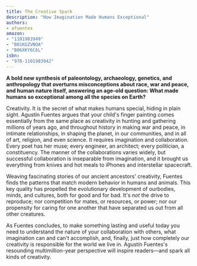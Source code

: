 ```yaml
---
title: The Creative Spark
description: "How Imagination Made Humans Exceptional"
authors:
- afuentes
amazon:
- "1101983949"
- "B01KGZVNOA"
- "B06XKY6C6L"
isbn:
- "978-1101983942"
---
```

__A bold new synthesis of paleontology, archaeology, genetics, and anthropology that overturns misconceptions about race, war and peace, and human nature itself, answering an age-old question: What made humans so exceptional among all the species on Earth?__

Creativity. It is the secret of what makes humans special, hiding in plain sight. Agustín Fuentes argues that your child's finger painting comes essentially from the same place as creativity in hunting and gathering millions of years ago, and throughout history in making war and peace, in intimate relationships, in shaping the planet, in our communities, and in all of art, religion, and even science.&nbsp;It requires imagination and collaboration. Every poet has her muse; every engineer, an architect; every politician, a constituency. The manner of the collaborations varies widely, but successful collaboration is inseparable from imagination, and it brought us everything from knives and hot meals to iPhones and interstellar spacecraft.

Weaving fascinating stories of our ancient ancestors' creativity, Fuentes finds the patterns that match modern behavior in humans and animals. This key quality has propelled the evolutionary development of ourbodies, minds, and cultures, both for good and for bad. It's _not_ the drive to reproduce; nor competition for mates, or resources, or power; nor our propensity for caring for one another that have separated us out from all other creatures.

As Fuentes concludes, to make something lasting and useful today you need to understand the nature of your collaboration with others, what imagination can and can't accomplish, and, finally, just how completely our creativity is responsible for the world we live in. Agustín Fuentes's resounding multimillion-year perspective will inspire readers—and spark all kinds of creativity.
